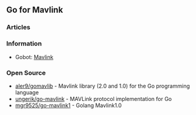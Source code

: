 ##  Go for Mavlink


### Articles


### Information
- Gobot: [Mavlink](https://gobot.io/documentation/platforms/mavlink/)


### Open Source
- [aler9/gomavlib](https://github.com/aler9/gomavlib) - Mavlink library (2.0 and 1.0) for the Go programming language
- [ungerik/go-mavlink](https://github.com/ungerik/go-mavlink) - MAVLink protocol implementation for Go
- [mgr9525/go-mavlink1](https://github.com/mgr9525/go-mavlink1) - Golang Mavlink1.0


